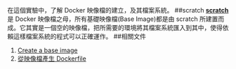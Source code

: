 在這個實驗中，了解 Docker 映像檔的建立，及其檔案系統。
##scratch
**[scratch](https://hub.docker.com/_/scratch/)** 是 Docker 映像檔之母，所有基礎映像檔(Base Image)都是由 scratch 所建置而成。它其實是一個空的映像檔，把所需要的環境將其檔案系統匯入到其中，使得依賴這樣檔案系統的程式可以正確運作。
##相關文件
1. [Create a base image](https://docs.docker.com/engine/userguide/eng-image/baseimages/)
2. [從映像檔產生 Dockerfile](https://philipzheng.gitbooks.io/docker_practice/content/dockerfile/file_from_image.html)
